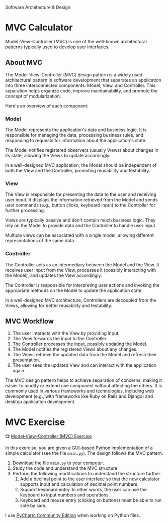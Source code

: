 Software Architecture & Design
# MVC Calculator

Model-View-Controller (MVC) is one of the well-known architectural patterns typically used to develop user interfaces.

## About MVC
The Model-View-Controller (MVC) design pattern is a widely used architectural pattern in software development that separates an application into three interconnected components: Model, View, and Controller. This separation helps organize code, improve maintainability, and promote the concept of modularization.

Here's an overview of each component:

### Model
The Model represents the application's data and business logic. It is responsible for managing the data, processing business rules, and responding to requests for information about the application's state.

The Model notifies registered observers (usually Views) about changes in its state, allowing the Views to update accordingly.

In a well-designed MVC application, the Model should be independent of both the View and the Controller, promoting reusability and testability.

### View
The View is responsible for presenting the data to the user and receiving user input. It displays the information retrieved from the Model and sends user commands (e.g., button clicks, keyboard input) to the Controller for further processing.

Views are typically passive and don't contain much business logic. They rely on the Model to provide data and the Controller to handle user input.

Multiple views can be associated with a single model, allowing different representations of the same data.

### Controller
The Controller acts as an intermediary between the Model and the View. It receives user input from the View, processes it (possibly interacting with the Model), and updates the View accordingly.

The Controller is responsible for interpreting user actions and invoking the appropriate methods on the Model to update the application state.

In a well-designed MVC architecture, Controllers are decoupled from the Views, allowing for better reusability and testability.

## MVC Workflow

1. The user interacts with the View by providing input.
2. The View forwards the input to the Controller.
3. The Controller processes the input, possibly updating the Model.
4. The Model notifies the registered Views about any changes.
5. The Views retrieve the updated data from the Model and refresh their presentation.
6. The user sees the updated View and can interact with the application again.

The MVC design pattern helps to achieve separation of concerns, making it easier to modify or extend one component without affecting the others. It is commonly used in various frameworks and technologies, including web development (e.g., with frameworks like Ruby on Rails and Django) and desktop application development.

# MVC Exercise

📺 [Model-View-Controller (MVC) Exercise](https://youtu.be/YbPOTAeoPV4)

In this exercise, you are given a GUI-based Python implementation of a simple calculator (see the file `main.py`). The design follows the MVC pattern.

1. Download the file [`main.py`](./main.py) to your computer.
2. Study the code and understand the MVC structure.
3. Perform the following modifications to understand the structure further.
    1. Add a decimal point to the user interface so that the new calculator supports input and calculation of decimal point numbers.
    2. Support keyboard entry. In other words, the user can use the keyboard to input numbers and operations.
    3. Keyboard and mouse entry (clicking on buttons) must be able to run side by side.

I use [PyCharm Community Edition](https://www.jetbrains.com/pycharm/download/) when working on Python files.

